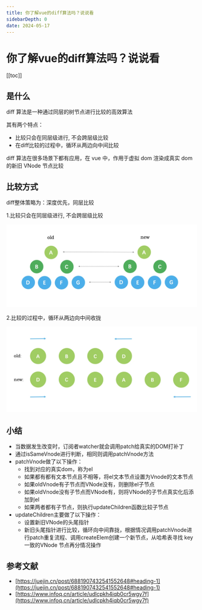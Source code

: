 ```yaml
---
title: 你了解vue的diff算法吗？说说看
sidebarDepth: 0
date: 2024-05-17
---
```


# 你了解vue的diff算法吗？说说看

[[toc]]

## 是什么

diff 算法是一种通过同层的树节点进行比较的高效算法

其有两个特点：

- 比较只会在同层级进行, 不会跨层级比较
- 在diff比较的过程中，循环从两边向中间比较

diff 算法在很多场景下都有应用，在 vue 中，作用于虚拟 dom 渲染成真实 dom 的新旧 VNode 节点比较

## 比较方式

diff整体策略为：深度优先，同层比较

1.比较只会在同层级进行, 不会跨层级比较

![同层级进行](/images/interview/diffLevel.webp)

2.比较的过程中，循环从两边向中间收拢

![同层级进行](/images/interview/diffCenter.webp)

## 小结

- 当数据发生改变时，订阅者watcher就会调用patch给真实的DOM打补丁
- 通过isSameVnode进行判断，相同则调用patchVnode方法
- patchVnode做了以下操作：
  - 找到对应的真实dom，称为el
  - 如果都有都有文本节点且不相等，将el文本节点设置为Vnode的文本节点
  - 如果oldVnode有子节点而VNode没有，则删除el子节点
  - 如果oldVnode没有子节点而VNode有，则将VNode的子节点真实化后添加到el
  - 如果两者都有子节点，则执行updateChildren函数比较子节点
- updateChildren主要做了以下操作：
  - 设置新旧VNode的头尾指针
  - 新旧头尾指针进行比较，循环向中间靠拢，根据情况调用patchVnode进行patch重复流程、调用createElem创建一个新节点，从哈希表寻找 key一致的VNode 节点再分情况操作

## 参考文献

- [https://juejin.cn/post/6881907432541552648#heading-1](https://juejin.cn/post/6881907432541552648#heading-1)
- [https://www.infoq.cn/article/udlcpkh4iqb0cr5wgy7f](https://www.infoq.cn/article/udlcpkh4iqb0cr5wgy7f)